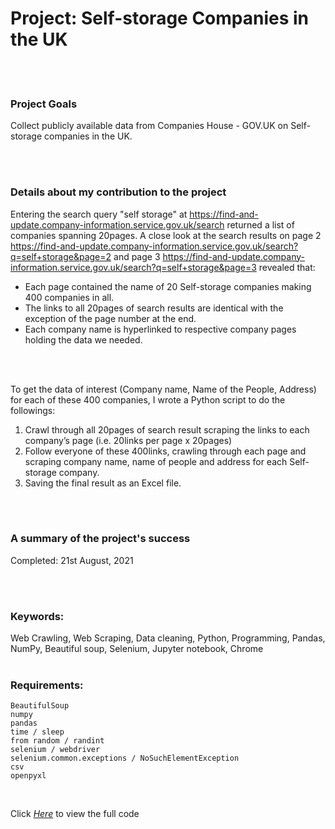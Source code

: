 # Project: Self-storage Companies in the UK
&nbsp;&nbsp;  
&nbsp;&nbsp;  


### Project Goals
Collect publicly available data from Companies House - GOV.UK on Self-storage companies in the UK.


&nbsp;&nbsp;  
&nbsp;&nbsp;  



### Details about  my contribution to the project
Entering the search query "self storage" at https://find-and-update.company-information.service.gov.uk/search returned a list of companies spanning 20pages. A close look at the search results on page 2 https://find-and-update.company-information.service.gov.uk/search?q=self+storage&page=2 and page 3 https://find-and-update.company-information.service.gov.uk/search?q=self+storage&page=3 revealed that:
* Each page contained the name of 20 Self-storage companies making 400 companies in all.
* The links to all 20pages of search results are identical with the exception of the page number at the end.
* Each company name is hyperlinked to respective company pages holding the data we needed.


&nbsp;&nbsp;  
&nbsp;&nbsp;  



To get the data of interest (Company name, Name of the People, Address) for each of these 400 companies, I wrote a Python script to do the followings:
1. Crawl through all 20pages of search result scraping the links to each company’s page (i.e. 20links per page x 20pages)
2. Follow everyone of these 400links, crawling through each page and scraping company name, name of people and address for each Self-storage company.
3. Saving the final result as an Excel file.


&nbsp;&nbsp;  
&nbsp;&nbsp;  



### A summary of the project's success
Completed: 21st August, 2021


&nbsp;&nbsp;  
&nbsp;&nbsp;  



### Keywords:
Web Crawling, Web Scraping, Data cleaning, Python, Programming, Pandas, NumPy, Beautiful soup, Selenium, Jupyter notebook, Chrome
&nbsp;&nbsp;  
&nbsp;&nbsp;  



### Requirements:
    BeautifulSoup
    numpy
    pandas
    time / sleep
    from random / randint
    selenium / webdriver
    selenium.common.exceptions / NoSuchElementException
    csv
    openpyxl

&nbsp;&nbsp;  

Click [*Here*](https://github.com/EnuelOB-1/Portfolio-projects/blob/main/Self-storage%20companies%20in%20the%20UK/All%20Self%20Storage%20Companies%20in%20the%20UK.ipynb) to view the full code
